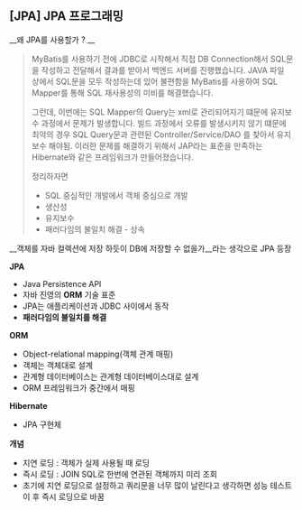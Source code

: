 ## [JPA] JPA 프로그래밍 

__왜 JPA를 사용할가 ? __

>MyBatis를 사용하기 전에 JDBC로 시작해서 직접 DB Connection해서 SQL문을 작성하고 전달해서 결과를 받아서 백엔드 서버를 진행했습니다. JAVA 파일 상에서 SQL문을 모두 작성하는데 있어 불편함을 MyBatis를 사용하여 SQL Mapper를 통해 SQL 재사용성의 미비를 해결했습니다.
>
>그런데, 이번에는 SQL Mapper의 Query는 xml로 관리되어지기 떄문에 유지보수 과정에서 문제가 발생합니다. 빌드 과정에서 오류를 발생시키지 않기 떄문에 최악의 경우 SQL Query문과 관련된 Controller/Service/DAO 를 찾아서 유지보수 해야됨. 이러한 문제를 해결하기 위해서 JAP라는 표준을 만족하는 Hibernate와 같은 프레임워크가 만들어졌습니다.
>
>정리하자면
>
>- SQL 중심적인 개발에서 객체 중심으로 개발
>- 생산성
>- 유지보수
>- 패러다임의 불일치 해결 - 상속



__객체를 자바 컬렉션에 저장 하듯이 DB에 저장할 수 없을가__라는 생각으로 JPA 등장

__JPA__

- Java Persistence API
- 자바 진영의 __ORM__ 기술 표준
- JPA는 애플리케이션과 JDBC 사이에서 동작
- __패러다임의 불일치를 해결__

__ORM__

- Object-relational mapping(객체 관계 매핑)
- 객체는 객체대로 설계
- 관계형 데이터베이스는 관계형 데이터베이스대로 설계
- ORM 프레임워크가 중간에서 매핑

__Hibernate__

- JPA 구현체



__개념__

- 지연 로딩 : 객체가 실제 사용될 때 로딩
- 즉시 로딩 : JOIN SQL로 한번에 연관된 객체까지 미리 조회
- 초기에 지연 로딩으로 설정하고 쿼리문을 너무 많이 날린다고 생각하면  성능 테스트 이 후 즉시 로딩으로 바꿈







